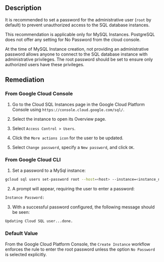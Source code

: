## Description

It is recommended to set a password for the administrative user (`root` by default) to prevent unauthorized access to the SQL database instances.

This recommendation is applicable only for MySQL Instances. PostgreSQL does not offer any setting for No Password from the cloud console.

At the time of MySQL Instance creation, not providing an administrative password allows anyone to connect to the SQL database instance with administrative privileges. The root password should be set to ensure only authorized users have these privileges.

## Remediation

### From Google Cloud Console

1. Go to the Cloud SQL Instances page in the Google Cloud Platform Console using `https://console.cloud.google.com/sql/`.

2. Select the instance to open its Overview page.

3. Select `Access Control > Users`.

4. Click the `More actions icon` for the user to be updated.

5. Select `Change password`, specify a `New password`, and click `OK`.

### From Google Cloud CLI

1. Set a password to a MySql instance:

```bash
gcloud sql users set-password root --host=<host> --instance=<instance_name> --prompt-for-password
```

2. A prompt will appear, requiring the user to enter a password:

```bash
Instance Password:
```

3. With a successful password configured, the following message should be seen:

```bash
Updating Cloud SQL user...done.
```

### Default Value

From the Google Cloud Platform Console, the `Create Instance` workflow enforces the rule to enter the root password unless the option `No Password` is selected explicitly.
